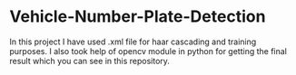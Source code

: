 # Vehicle-Number-Plate-Detection
In this project I have used .xml file for haar cascading and training purposes. I also took help of opencv module in python for getting the final result which you can see in this repository.
